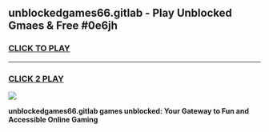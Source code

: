
## unblockedgames66.gitlab - Play Unblocked Gmaes & Free #0e6jh
<h3>
<a href="https://news.freeplayer.one?title=unblockedgames66.gitlab&ref=24F">CLICK TO PLAY</a></h3>
<hr>

<h3>
<a href="https://news.freeplayer.one?title=unblockedgames66.gitlab&ref=24F">CLICK 2 PLAY</a>
  
</h3>

<a href="https://news.freeplayer.one?title=unblockedgames66.gitlab&ref=24F/"><img src="https://clearcache.store/games.png"></a>


**unblockedgames66.gitlab games unblocked: Your Gateway to Fun and Accessible Online Gaming**
